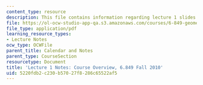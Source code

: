 ```yaml
---
content_type: resource
description: This file contains information regarding lecture 1 slides.
file: https://ol-ocw-studio-app-qa.s3.amazonaws.com/courses/6-849-geometric-folding-algorithms-linkages-origami-polyhedra-fall-2012/5220fdb2c230b57027f8286c65522af5_MIT6_849F12_L01.pdf
file_type: application/pdf
learning_resource_types:
- Lecture Notes
ocw_type: OCWFile
parent_title: Calendar and Notes
parent_type: CourseSection
resourcetype: Document
title: 'Lecture 1 Notes: Course Overview, 6.849 Fall 2010'
uid: 5220fdb2-c230-b570-27f8-286c65522af5
---
```

